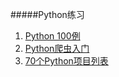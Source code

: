 #####Python练习

1. [Python 100例](https://www.w3cschool.cn/python/python-100-examples.html) 
2. [Python爬虫入门](https://blog.csdn.net/u014044812/article/details/78894108)
3. [70个Python项目列表](https://www.cnblogs.com/shiyanlou/p/7238503.html)

